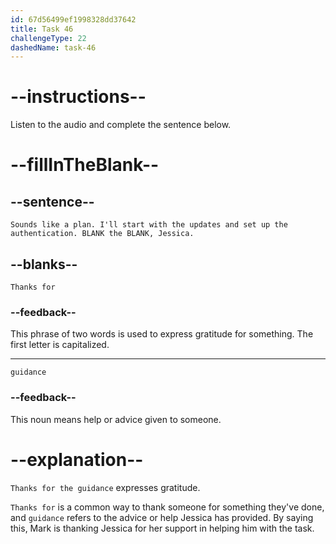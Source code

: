 ```yaml
---
id: 67d56499ef1998328dd37642
title: Task 46
challengeType: 22
dashedName: task-46
---
```


<!-- Mark: Sounds like a plan. I'll start with the updates and set up the authentication. Thanks for the guidance, Jessica. -->

# --instructions--

Listen to the audio and complete the sentence below.

# --fillInTheBlank--

## --sentence--

`Sounds like a plan. I'll start with the updates and set up the authentication. BLANK the BLANK, Jessica.`

## --blanks--

`Thanks for`

### --feedback--

This phrase of two words is used to express gratitude for something. The first letter is capitalized.

---

`guidance`

### --feedback--

This noun means help or advice given to someone.

# --explanation--

`Thanks for the guidance` expresses gratitude.

`Thanks for` is a common way to thank someone for something they've done, and `guidance` refers to the advice or help Jessica has provided. By saying this, Mark is thanking Jessica for her support in helping him with the task.
